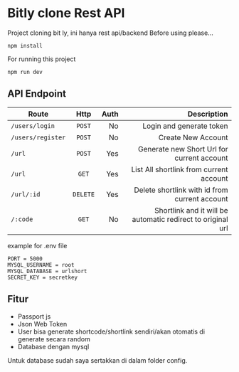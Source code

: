 # Bitly clone Rest API
Project cloning bit ly, ini hanya rest api/backend
Before using please...
```
npm install
```
For running this project

```
npm run dev
```
## API Endpoint

| Route         | Http          |  Auth   | Description|
| ------------- |:-------------:| --------:|-----------:|
| `/users/login`  | `POST`          | No        | Login and generate token|
| `/users/register`| `POST`         | No      | Create New Account |
| `/url`          | `POST`          | Yes     | Generate new Short Url for current                                                    account|
| `/url`          | `GET`           |Yes        |List All shortlink from current account|
|`/url/:id`       | `DELETE`        | Yes       |Delete shortlink with id from current                                                  account|
|`/:code`      | `GET`        | No       |Shortlink and it will be automatic redirect to original url|

example for .env file
```
PORT = 5000
MYSQL_USERNAME = root
MYSQL_DATABASE = urlshort
SECRET_KEY = secretkey
```

## Fitur
- Passport js
- Json Web Token
- User bisa generate shortcode/shortlink sendiri/akan otomatis di generate secara random
- Database dengan mysql

Untuk database sudah saya sertakkan di dalam folder config.
